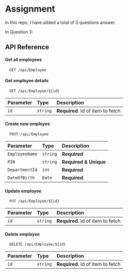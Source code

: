 
# Assignment

In this repo, I have added a total of 5 questions answer.

In Question 3:



## API Reference

#### Get all employees

```http
  GET /api/Employee
```


#### Get employee details

```http
  GET /api/Employee/${id}
```

| Parameter | Type     | Description                       |
| :-------- | :------- | :-------------------------------- |
| `id`      | `string` | **Required**. Id of item to fetch |

#### Create new employee
```http
  POST /api/Employee
```

| Parameter | Type     | Description                       |
| :-------- | :------- | :-------------------------------- |
| `EmployeeName`      | `string` | **Required** |
| `PIN`      | `string` | **Required & Unique** |
| `DepartmentId`      | `int` | **Required** |
| `DateOfBirth`      | `Date` | **Required** |

#### Update employee
```http
  PUT /api/Employee/${id}
```

| Parameter | Type     | Description                       |
| :-------- | :------- | :-------------------------------- |
| `id`      | `string` | **Required**. Id of item to fetch |

#### Delete employee
```http
  DELETE /api/Employee/${id}
```

| Parameter | Type     | Description                       |
| :-------- | :------- | :-------------------------------- |
| `id`      | `string` | **Required**. Id of item to fetch |



